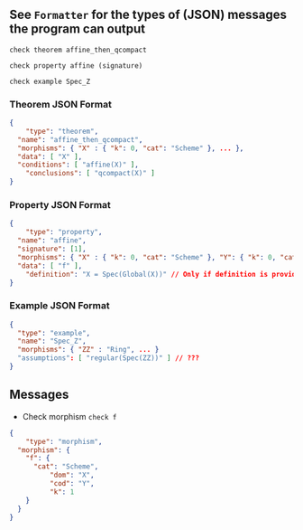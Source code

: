 ## See `Formatter` for the types of (JSON) messages the program can output



`check theorem affine_then_qcompact`

`check property affine (signature)`

`check example Spec_Z `

### Theorem JSON Format

```json
{
	"type": "theorem",
  "name": "affine_then_qcompact",
  "morphisms": { "X" : { "k": 0, "cat": "Scheme" }, ... },
  "data": [ "X" ],
  "conditions": [ "affine(X)" ],
	"conclusions": [ "qcompact(X)" ]
}
```

### Property JSON Format

```json
{
	"type": "property",
  "name": "affine",
  "signature": [1],
  "morphisms": { "X" : { "k": 0, "cat": "Scheme" }, "Y": { "k": 0, "cat": "Scheme" }, "f": { "k": 1, "cat": "Scheme", "dom": "X", "cod": "Y" }, ... },
  "data": [ "f" ],
	"definition": "X = Spec(Global(X))" // Only if definition is provided
}
```

### Example JSON Format

```json
{
  "type": "example",
  "name": "Spec_Z",
  "morphisms": { "ZZ" : "Ring", ... }
  "assumptions": [ "regular(Spec(ZZ))" ] // ???
}
```



## Messages

- Check morphism `check f`

```json
{
	"type": "morphism",
  "morphism": {
    "f": {
      "cat": "Scheme",
		  "dom": "X",
		  "cod": "Y",
		  "k": 1
    }
  }
}
```



